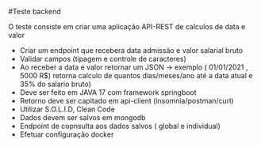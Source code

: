 #Teste backend

O teste consiste em criar uma aplicação API-REST de calculos de data e valor

- Criar um endpoint que recebera data admissão e valor salarial bruto
- Validar campos (tipagem e controle de caracteres)
- Ao receber a data  e valor retornar um JSON -> exemplo ( 01/01/2021 , 5000 R$) retorna calculo de quantos dias/meses/ano até a data atual e 35% do salario bruto)
- Deve ser feito em JAVA 17 com framework springboot
- Retorno deve ser capitado em api-client (insomnia/postman/curl)
- Utilizar S.O.L.I.D, Clean Code
- Dados devem ser salvos em mongodb
- Endpoint de copnsulta aos dados salvos ( global e individual)
- Efetuar configuração docker
